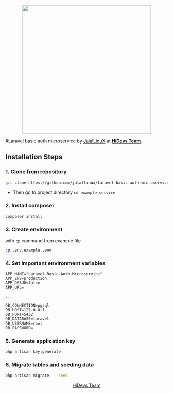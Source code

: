 <p align="center"><a href="https://laravel.com" target="_blank"><img src="https://hidevs.ir/assets/img/core-img/logo-text.png" width="400"></a></p>

#Laravel basic auth microservice
by [JalalLinuX](mailto:smjjalalzadeh93@gmail.com) at **[HiDevs Team](https://hidevs.team)**.

## Installation Steps

### 1. Clone from repository
```bash
git clone https://github.com/jalallinux/laravel-basic-auth-microservice example-service
```  
- Then go to project directory `cd example-service`

### 2. Install composer
```bash
composer install  
```  

### 3. Create environment
with `cp` command from example file
```bash
cp .env.example .env  
```  

### 4. Set important environment variables
```dotenv  
APP_NAME="Laravel-Basic-Auth-Microservice"
APP_ENV=production  
APP_DEBUG=false
APP_URL=

...  

DB_CONNECTION=pgsql
DB_HOST=127.0.0.1
DB_PORT=5432
DB_DATABASE=laravel
DB_USERNAME=root
DB_PASSWORD=
```  

### 5. Generate application key
```bash
php artisan key:generate  
```  

### 6. Migrate tables and seeding data
```bash
php artisan migrate  --seed
```  


<p align="center"><a href="https://hidevs.team">HiDevs Team</a></p>
